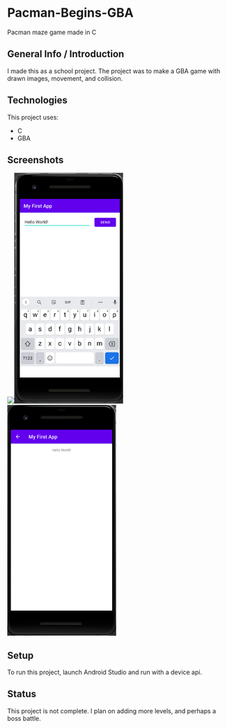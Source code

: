 # Pacman-Begins-GBA
Pacman maze game made in C

## General Info / Introduction
I made this as a school project. The project was to make a GBA game with drawn images, movement, and collision.

## Technologies
This project uses:
 * C
 * GBA

## Screenshots
<img src="https://github.com/johnpham99/Pacman-Begins-GBA/tree/main/Screenshots/1.png" width="250"><img src="https://github.com/johnpham99/MyFirstApp/blob/main/Screenshots/2.png" width="250"><img src="https://github.com/johnpham99/MyFirstApp/blob/main/Screenshots/3.png" width="250">

## Setup
To run this project, launch Android Studio and run with a device api.

## Status
This project is not complete.
I plan on adding more levels, and perhaps a boss battle.
